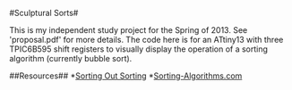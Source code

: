 #Sculptural Sorts#

This is my independent study project for the Spring of 2013.  See 'proposal.pdf'
for more details.  The code here is for an ATtiny13 with three TPIC6B595 shift
registers to visually display the operation of a sorting algorithm (currently
bubble sort).

##Resources##
*[Sorting Out Sorting](http://youtu.be/SJwEwA5gOkM)
*[Sorting-Algorithms.com](http://www.sorting-algorithms.com/)
